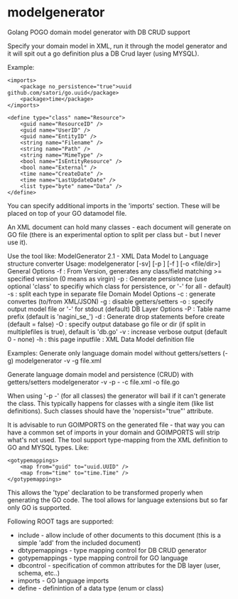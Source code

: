 # modelgenerator
Golang POGO domain model generator with DB CRUD support

Specify your domain model in XML, run it through the model generator and it will spit out a go definition plus a DB Crud layer (using MYSQL).

Example:
<?xml version="1.0" encoding="UTF-8"?>
<doc namespace="resource">

    <imports>
        <package no_persistence="true">uuid github.com/satori/go.uuid</package>
        <package>time</package>
    </imports>

    <define type="class" name="Resource">
        <guid name="ResourceID" />
        <guid name="UserID" />
        <guid name="EntityID" />        
        <string name="Filename" />
        <string name="Path" />
        <string name="MimeType" />
        <bool name="IsEntityResource" />
        <bool name="External" />
        <time name="CreateDate" />
        <time name="LastUpdateDate" />
        <list type="byte" name="Data" />
    </define>
</doc>

You can specify additional imports in the 'imports' section. These will be placed on top of your GO datamodel file.

An XML document can hold many classes - each document will generate on GO file (there is an experimental option to split per class but - but I never use it).

Use the tool like:
ModelGenerator 2.1 - XML Data Model to Language structure converter
Usage: modelgenerator [-sv] [-p <class>] [-f <num>] [-o <file/dir>] <inputfile>
General Options
  -f : From Version, generates any class/field matching >= specified version (0 means as virgin)
  -p : Generate persistence (use optional 'class' to specifiy which class for persistence, or '-' for all - default)
  -s : split each type in separate file
Domain Model Options
  -c : generate convertes (to/from XML/JSON)
  -g : disable getters/setters
  -o : specify output model file or '-' for stdout (default) 
DB Layer Options
  -P : Table name prefix (default is 'nagini_se_')
  -d : Generate drop statements before create (default = false)
  -O : specify output database go file or dir (if split in multiplefiles is true), default is 'db.go'
  -v : increase verbose output (default 0 - none)
  -h : this page
inputfile : XML Data Model definition file

Examples:
  Generate only language domain model without getters/setters (-g)
  modelgenerator -v -g file.xml


  Generate language domain model and persistence (CRUD) with getters/setters
  modelgenerator -v -p - -c file.xml -o file.go

When using '-p -' (for all classes) the generator will bail if it can't generate the class. This typically happens for classes with a single item (like list definitions). Such classes should have the 'nopersist="true"' attribute.

It is advisable to run GOIMPORTS on the generated file - that way you can have a common set of imports in your domain and GOIMPORTS will strip what's not used.
The tool support type-mapping from the XML definition to GO and MYSQL types.
Like:
    <dbtypemappings>
        <map from="guid" to="varchar(36)" />
        <map from="string" to="varchar(%d)" fieldsize="128"/>
        <map from="time" to="datetime" />
        <map from="EmploymentType" to="int(11)" />
    </dbtypemappings>

    <gotypemappings>
        <map from="guid" to="uuid.UUID" />
        <map from="time" to="time.Time" />
    </gotypemappings>

This allows the 'type' declaration to be transformed properly when generating the GO code.
The tool allows for language extensions but so far only GO is supported.

Following ROOT tags are supported:
* include - allow include of other documents to this document (this is a simple 'add' from the included document)
* dbtypemappings - type mapping control for DB CRUD generator
* gotypemappings - type mapping controil for GO language
* dbcontrol - specification of common attributes for the DB layer (user, schema, etc..)
* imports - GO language imports
* define - definintion of a data type (enum or class)







